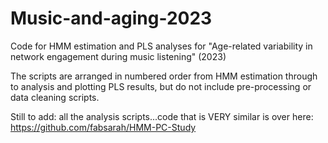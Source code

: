 # Music-and-aging-2023
Code for HMM estimation and PLS analyses for "Age-related variability in network engagement during music listening" (2023)

The scripts are arranged in numbered order from HMM estimation through to analysis and plotting PLS results, but do not include pre-processing or data cleaning scripts. 

Still to add: all the analysis scripts...code that is VERY similar is over here: https://github.com/fabsarah/HMM-PC-Study
